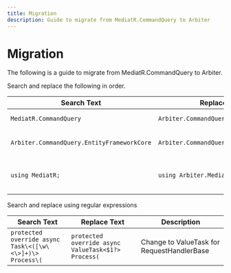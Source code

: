 ```yaml
---
title: Migration
description: Guide to migrate from MediatR.CommandQuery to Arbiter
---
```


# Migration

The following is a guide to migrate from MediatR.CommandQuery to Arbiter.

Search and replace the following in order.

| Search Text                                | Replace Text                           | Description                               |
| ------------------------------------------ | -------------------------------------- | ----------------------------------------- |
| `MediatR.CommandQuery`                     | `Arbiter.CommandQuery`                 | Namesspace changes                        |
| `Arbiter.CommandQuery.EntityFrameworkCore` | `Arbiter.CommandQuery.EntityFramework` | EntityFramework namespace change          |
| `using MediatR;`                           | `using Arbiter.Mediation;`             | IMediator implementation assembly changed |

Search and replace using regular expressions

| Search Text                                              | Replace Text                                       | Description                                |
| -------------------------------------------------------- | -------------------------------------------------- | ------------------------------------------ |
| `protected override async Task\<([\w\<\>]+)\> Process\(` | `protected override async ValueTask<$1?> Process(` | Change to ValueTask for RequestHandlerBase |
